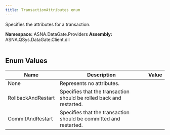 ```yaml
---
title: TransactionAttributes enum
---
```


Specifies the attributes for a transaction.

**Namespace:** ASNA.DataGate.Providers
**Assembly:** ASNA.QSys.DataGate.Client.dll
<br>
<br>

## Enum Values

| Name | Description | Value
| --- | --- | --- 
| None | Represents no attributes. |
| RollbackAndRestart | Specifies that the transaction should be rolled back and restarted. |
| CommitAndRestart | Specifies that the transaction should be committed and restarted. |
